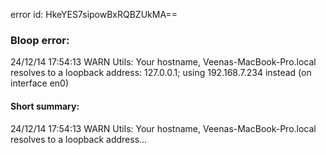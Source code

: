 error id: HkeYES7sipowBxRQBZUkMA==
### Bloop error:

24/12/14 17:54:13 WARN Utils: Your hostname, Veenas-MacBook-Pro.local resolves to a loopback address: 127.0.0.1; using 192.168.7.234 instead (on interface en0)
#### Short summary: 

24/12/14 17:54:13 WARN Utils: Your hostname, Veenas-MacBook-Pro.local resolves to a loopback address...